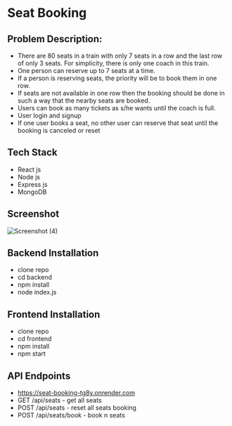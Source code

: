 # Seat Booking

## Problem Description:
- There are 80 seats in a train with only 7 seats in a row and the last row of only 3
seats. For simplicity, there is only one coach in this train.
- One person can reserve up to 7 seats at a time.
- If a person is reserving seats, the priority will be to book them in one row.
- If seats are not available in one row then the booking should be done in such a way
that the nearby seats are booked.
- Users can book as many tickets as s/he wants until the coach is full.
- User login and signup
- If one user books a seat, no other user can reserve that seat until the booking is
canceled or reset

## Tech Stack
- React js
- Node js
- Express js
- MongoDB

## Screenshot
![Screenshot (4)](https://github.com/user-attachments/assets/63e96899-cc5d-4b99-ade1-d115e2a7ac90)


## Backend Installation
- clone repo
- cd backend
- npm install
- node index.js

## Frontend Installation
- clone repo
- cd frontend
- npm install
- npm start

## API Endpoints
- https://seat-booking-tg8y.onrender.com
- GET /api/seats - get all seats
- POST /api/seats - reset all seats booking
- POST /api/seats/book - book n seats
  
